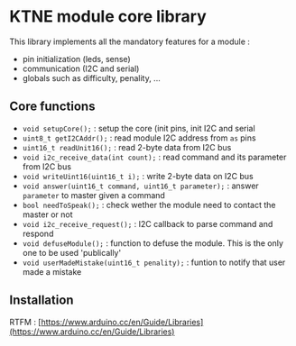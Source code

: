 # KTNE module core library

This library implements all the mandatory features for a module :
* pin initialization (leds, sense)
* communication (I2C and serial)
* globals such as difficulty, penality, ...

## Core functions
* `void setupCore();` : setup the core (init pins, init I2C and serial
* `uint8_t getI2CAddr();` : read module I2C address from `as` pins
* `uint16_t readUnit16();` : read 2-byte data from I2C bus
* `void i2c_receive_data(int count);` : read command and its parameter from I2C bus
* `void writeUint16(uint16_t i);` : write 2-byte data on I2C bus
* `void answer(uint16_t command, uint16_t parameter);` : answer `parameter` to master given a command
* `bool needToSpeak();` : check wether the module need to contact the master or not
* `void i2c_receive_request();` : I2C callback to parse command and respond
* `void defuseModule();` : function to defuse the module. This is the only one to be used 'publically'
* `void userMadeMistake(uint16_t penality);` : funtion to notify that user made a mistake

## Installation

RTFM : [https://www.arduino.cc/en/Guide/Libraries](https://www.arduino.cc/en/Guide/Libraries)
